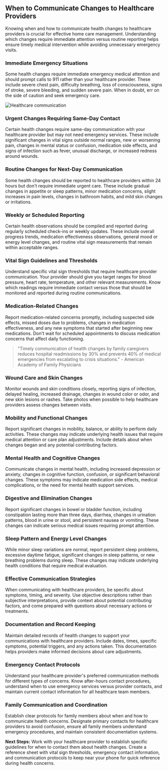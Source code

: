 ## When to Communicate Changes to Healthcare Providers

Knowing when and how to communicate health changes to healthcare providers is crucial for effective home care management. Understanding which changes require immediate attention versus routine reporting helps ensure timely medical intervention while avoiding unnecessary emergency visits.

### Immediate Emergency Situations

Some health changes require immediate emergency medical attention and should prompt calls to 911 rather than your healthcare provider. These include severe chest pain, difficulty breathing, loss of consciousness, signs of stroke, severe bleeding, and sudden severe pain. When in doubt, err on the side of caution and seek emergency care.

![Healthcare communication](https://images.unsplash.com/photo-1576091160550-2173dba999ef?w=600&h=300&fit=crop)

### Urgent Changes Requiring Same-Day Contact

Certain health changes require same-day communication with your healthcare provider but may not need emergency services. These include significant changes in vital signs outside normal ranges, new or worsening pain, changes in mental status or confusion, medication side effects, and signs of infection such as fever, unusual discharge, or increased redness around wounds.

### Routine Changes for Next-Day Communication

Some health changes should be reported to healthcare providers within 24 hours but don't require immediate urgent care. These include gradual changes in appetite or sleep patterns, minor medication concerns, slight increases in pain levels, changes in bathroom habits, and mild skin changes or irritations.

### Weekly or Scheduled Reporting

Certain health observations should be compiled and reported during regularly scheduled check-ins or weekly updates. These include overall progress trends, medication effectiveness observations, general mood or energy level changes, and routine vital sign measurements that remain within acceptable ranges.

### Vital Sign Guidelines and Thresholds

Understand specific vital sign thresholds that require healthcare provider communication. Your provider should give you target ranges for blood pressure, heart rate, temperature, and other relevant measurements. Know which readings require immediate contact versus those that should be monitored and reported during routine communications.

### Medication-Related Changes

Report medication-related concerns promptly, including suspected side effects, missed doses due to problems, changes in medication effectiveness, and any new symptoms that started after beginning new medications. Don't wait for scheduled appointments to discuss medication concerns that affect daily functioning.

> "Timely communication of health changes by family caregivers reduces hospital readmissions by 30% and prevents 40% of medical emergencies from escalating to crisis situations." - American Academy of Family Physicians

### Wound Care and Skin Changes

Monitor wounds and skin conditions closely, reporting signs of infection, delayed healing, increased drainage, changes in wound color or odor, and new skin lesions or rashes. Take photos when possible to help healthcare providers assess changes between visits.

### Mobility and Functional Changes

Report significant changes in mobility, balance, or ability to perform daily activities. These changes may indicate underlying health issues that require medical attention or care plan adjustments. Include details about when changes began and any potential contributing factors.

### Mental Health and Cognitive Changes

Communicate changes in mental health, including increased depression or anxiety, changes in cognitive function, confusion, or significant behavioral changes. These symptoms may indicate medication side effects, medical complications, or the need for mental health support services.

### Digestive and Elimination Changes

Report significant changes in bowel or bladder function, including constipation lasting more than three days, diarrhea, changes in urination patterns, blood in urine or stool, and persistent nausea or vomiting. These changes can indicate serious medical issues requiring prompt attention.

### Sleep Pattern and Energy Level Changes

While minor sleep variations are normal, report persistent sleep problems, excessive daytime fatigue, significant changes in sleep patterns, or new breathing problems during sleep. These changes may indicate underlying health conditions that require medical evaluation.

### Effective Communication Strategies

When communicating with healthcare providers, be specific about symptoms, timing, and severity. Use objective descriptions rather than subjective interpretations, provide context about potential contributing factors, and come prepared with questions about necessary actions or treatments.

### Documentation and Record Keeping

Maintain detailed records of health changes to support your communications with healthcare providers. Include dates, times, specific symptoms, potential triggers, and any actions taken. This documentation helps providers make informed decisions about care adjustments.

### Emergency Contact Protocols

Understand your healthcare provider's preferred communication methods for different types of concerns. Know after-hours contact procedures, understand when to use emergency services versus provider contacts, and maintain current contact information for all healthcare team members.

### Family Communication and Coordination

Establish clear protocols for family members about when and how to communicate health concerns. Designate primary contacts for healthcare providers to avoid confusion, ensure all family members understand emergency procedures, and maintain consistent documentation systems.

**Next Steps:** Work with your healthcare provider to establish specific guidelines for when to contact them about health changes. Create a reference sheet with vital sign thresholds, emergency contact information, and communication protocols to keep near your phone for quick reference during health concerns.
